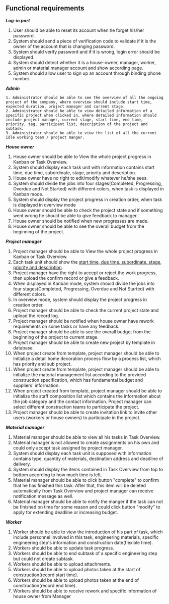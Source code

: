 ## Functional requirements

***Log-in part***

1. User should be able to reset its account when he forget his/her password.
2. System should send a piece of verification code to validate if it is the owner of the account that is changing password.
3. System should verify password and if it is wrong, login error should be displayed.
4. System should detect whether it is a house-owner, manager, worker, admin or material manager account and show according page.
5. System should allow user to sign up an account through binding phone number.



***Admin***

 	1. Administrator should be able to see the overview of all the ongoing project of the company, where overview should include start time, expected duration, project manager and current stage.
 	2. Administrator should be able to view detailed information of a specific project when clicked in, where detailed information should include project manager, current stage, start time, end time, priority, tag, participant list, description of the project and subtask.
 	3. Administrator should be able to view the list of all the current idle working team / project manger.



***House owner***

1. House owner should be able to View the whole project progress in Kanban or Task Overview. 
2. System should display each task unit with information contains start time, due time, subordinate, stage, priority and description.
3. House owner have no right to edit/modify whatever he/she sees.
4. System should divide the jobs into four stages(Completed, Progressing, Overdue and Not Started) with different colors, when task is displayed in Kanban mode.  
5. System should display the project progress in creation order, when task is displayed in overview mode
6. House owner should be able to check the project state and if something went wrong he should be able to give feedback to manager.
7. House owner should be notified when new progresses are made.
8. House owner should be able to see the overall budget from the beginning of the project.



***Project manager***

1. Project manager should be able to View the whole project progress in Kanban or Task Overview. 
2. Each task unit should show the <u>start time, due time, subordinate, stage, priority and description</u>.
3. Project manager have the right to accept or reject the work progress, then upload the confirm record or give a feedback.
4. When displayed in Kanban mode, system should divide the jobs into four stages(Completed, Progressing, Overdue and Not Started) with different colors.  
5. In overview mode, system should display the project progress in creation order.
6. Project manager should be able to check the current project state and upload the record log.
7. Project manager should be notified when house owner have rework requirements on some tasks or have any feedback.
8. Project manager should be able to see the overall budget from the beginning of the project to current stage.
9. Project manager should be able to create new project by template in database.
10. When project create from template, project manager should be able to Initialize a detail home decoration process flow by a process list, which has priority and sub project.
11. When project create from template, project manager should be able to initialize the material management list according to the provided construction specification, which has fundamental budget and suppliers' information.
12. When project created from template, project manager should be able to initialize the staff composition list which contains the information about the job category and the contact information. Project manager can select different construction teams to participate the project.
13. Project manager should be able to create invitation link to invite other users (workers or house owners) to participate in the project.



***Material manager***

1. Material manager should be able to view all his tasks in Task Overview.
2. Material manager is not allowed to create assignments on his own and could only accept task assigned by project manager. 
3. System should display each task unit is supposed with information contains type, quantity of materials, destination address and deadline of delivery.
4. System should display the items contained in Task Overview from top to bottom according to how much time is left.
5. Material manager should be able to click button "complete" to confirm that he has finished this task. After that, this item will be deleted automatically from Task Overview and project manager can receive notification message as well.
6. Material manager should be able to notify the manger if the task can not be finished on time for some reason and could click button "modify" to apply for extending deadline or increasing budget. 



***Worker***

1. Worker should be able to view the introduction of his part of task, which include personnel involved in this task, engineering materials, specific engineering step's information and construction date(flexible time).
2. Workers should be able to update task progress.
3. Workers should be able to end subtask of a specific engineering step but could not create subtask.
4. Workers should be able to upload attachments.
5. Workers should be able to upload photos taken at the start of construction(record start time).
6. Workers should be able to upload photos taken at the end of construction(record end time).
7. Workers should be able to receive rework and specific information of house owner from Manager